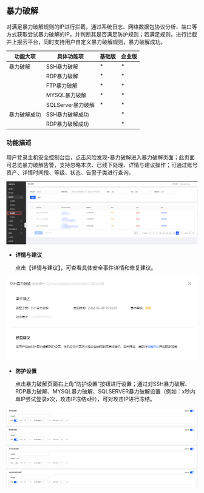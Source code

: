 ## 暴力破解

对满足暴力破解规则的IP进行拦截，通过系统日志、网络数据包协议分析、端口等方式获取尝试暴力破解的IP，并判断其是否满足防护规则；若满足规则，进行拦截并上报云平台，同时支持用户自定义暴力破解规则，暴力破解成功。

| 功能大项 | 具体功能项|基础版 | 企业版 | 
|---- |-----|----| ----| 
| 暴力破解       |   SSH暴力破解    | * | * |
|         | RDP暴力破解     | * | * |
|         | FTP暴力破解     | * | * |
|         | MYSQL暴力破解     | * | * |
|         | SQLServer暴力破解     | * | * |
| 暴力破解成功       |   SSH暴力破解成功    |   | * |
|         | RDP暴力破解成功     |  | * |

### 功能描述

用户登录主机安全控制台后，点击风险发现-暴力破解进入暴力破解页面；此页面可总览暴力破解告警，支持忽略本次、已线下处理、详情与建议操作；可通过账号资产、详情时间段、等级、状态、告警子类进行查询。

![](../../../../image/Endpoint-Security/Brute-Force1.png)

- **详情与建议**

   点击【详情与建议】，可查看具体安全事件详情和修复建议。

![](../../../../image/Endpoint-Security/Brute-Force2.png)

- **防护设置**

   点击暴力破解页面右上角“防护设置”按钮进行设置；通过对SSH暴力破解、RDP暴力破解、MYSQL暴力破解、SQLSERVER暴力破解设置（例如：x秒内单IP尝试登录x次，攻击IP冻结x秒），可对攻击IP进行冻结。

![](../../../../image/Endpoint-Security/Brute-Force3.png)
